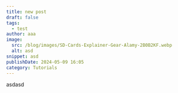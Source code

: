 ```yaml
---
title: new post
draft: false
tags:
  - test
author: aaa
image:
  src: /blog/images/SD-Cards-Explainer-Gear-Alamy-2B0B2KF.webp
  alt: asd
snippet: asd
publishDate: 2024-05-09 16:05
category: Tutorials
---
```

asdasd

